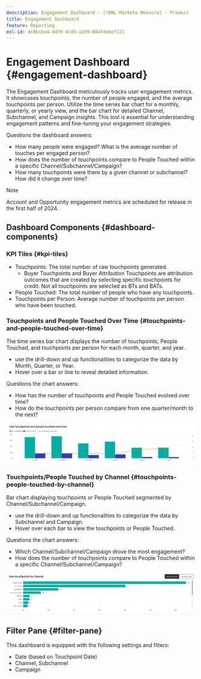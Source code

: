 ```yaml
---
description: Engagement Dashboard - [!DNL Marketo Measure] - Product
title: Engagement Dashboard
feature: Reporting
exl-id: dc8bcbe4-d470-4cd3-a2d9-804fdebe7121
---
```

# Engagement Dashboard {#engagement-dashboard}

The Engagement Dashboard meticulously tracks user engagement metrics. It showcases touchpoints, the number of people engaged, and the average touchpoints per person. Utilize the time series bar chart for a monthly, quarterly, or yearly view, and the bar chart for detailed Channel, Subchannel, and Campaign insights. This tool is essential for understanding engagement patterns and fine-tuning your engagement strategies.

Questions the dashboard answers:

* How many people were engaged? What is the average number of touches per engaged person?
* How does the number of touchpoints compare to People Touched within a specific Channel/Subchannel/Campaign?
* How many touchpoints were there by a given channel or subchannel? How did it change over time?

>[!NOTE]
>
>Account and Opportunity engagement metrics are scheduled for release in the first half of 2024.

## Dashboard Components {#dashboard-components}

### KPI Tiles {#kpi-tiles}

* Touchpoints: The total number of raw touchpoints generated.
  * Buyer Touchpoints and Buyer Attribution Touchpoints are attribution outcomes that are created by selecting specific touchpoints for credit. Not all touchpoints are selected as BTs and BATs.
* People Touched: The total number of people who have any touchpoints.
* Touchpoints per Person: Average number of touchpoints per person who have been touched.

### Touchpoints and People Touched Over Time {#touchpoints-and-people-touched-over-time}

The time series bar chart displays the number of touchpoints, People Touched, and touchpoints per person for each month, quarter, and year.

* use the drill-down and up functionalities to categorize the data by Month, Quarter, or Year.
* Hover over a bar or line to reveal detailed information.

Questions the chart answers:

* How has the number of touchpoints and People Touched evolved over time?
* How do the touchpoints per person compare from one quarter/month to the next?

![](assets/engagement-dashboard-1.png)

### Touchpoints/People Touched by Channel {#touchpoints-people-touched-by-channel}

Bar chart displaying touchpoints or People Touched segmented by Channel/Subchannel/Campaign.

* use the drill-down and up functionalities to categorize the data by Subchannel and Campaign.
* Hover over each bar to view the touchpoints or People Touched.

Questions the chart answers:

* Which Channel/Subchannel/Campaign drove the most engagement?
* How does the number of touchpoints compare to People Touched within a specific Channel/Subchannel/Campaign?

![](assets/engagement-dashboard-2.png)

## Filter Pane {#filter-pane}

This dashboard is equipped with the following settings and filters:

* Date (based on Touchpoint Date)
* Channel, Subchannel
* Campaign
